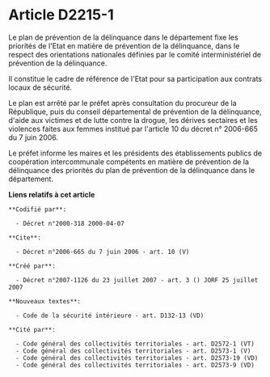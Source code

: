 # Article D2215-1

Le plan de prévention de la délinquance dans le département fixe les priorités de l'Etat en matière de prévention de la
délinquance, dans le respect des orientations nationales définies par le comité interministériel de prévention de la
délinquance. 

Il constitue le cadre de référence de l'Etat pour sa participation aux contrats locaux de sécurité. 

Le plan est arrêté par le préfet après consultation du procureur de la République, puis du conseil départemental de
prévention de la délinquance, d'aide aux victimes et de lutte contre la drogue, les dérives sectaires et les violences faites
aux femmes institué par l'article 10 du décret n° 2006-665 du 7 juin 2006. 

Le préfet informe les maires et les présidents des établissements publics de coopération intercommunale compétents en matière
de prévention de la délinquance des priorités du plan de prévention de la délinquance dans le département.

**Liens relatifs à cet article**

	**Codifié par**:

	  - Décret n°2000-318 2000-04-07

	**Cite**:

	  - Décret n°2006-665 du 7 juin 2006 - art. 10 (V)

	**Créé par**:

	  - Décret n°2007-1126 du 23 juillet 2007 - art. 3 () JORF 25 juillet 2007

	**Nouveaux textes**:

	  - Code de la sécurité intérieure - art. D132-13 (VD)

	**Cité par**:

	  - Code général des collectivités territoriales - art. D2572-1 (VT)
	  - Code général des collectivités territoriales - art. D2573-1 (V)
	  - Code général des collectivités territoriales - art. D2573-19 (VD)
	  - Code général des collectivités territoriales - art. D2573-9 (VD)
